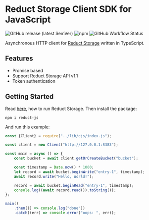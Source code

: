 # Reduct Storage Client SDK for JavaScript

![GitHub release (latest SemVer)](https://img.shields.io/github/v/release/reduct-storage/reduct-js)
![npm](https://img.shields.io/npm/dm/reduct-js)
![GitHub Workflow Status](https://img.shields.io/github/workflow/status/reduct-storage/reduct-js/ci)

Asynchronous HTTP client for [Reduct Storage](https://reduct-storage.dev) written in TypeScript.

## Features

* Promise based
* Support Reduct Storage API v1.1
* Token authentication

## Getting Started

Read [here](https://docs.reduct-storage.dev/#start-with-docker), how to run Reduct Storage.
Then install the package:

```
npm i reduct-js
```

And run this example:

```js
const {Client} = require("../lib/cjs/index.js");

const client = new Client("http://127.0.0.1:8383");

const main = async () => {
    const bucket = await client.getOrCreateBucket("bucket");

    const timestamp = Date.now() * 1000;
    let record = await bucket.beginWrite("entry-1", timestamp);
    await record.write("Hello, World!");

    record = await bucket.beginRead("entry-1", timestamp);
    console.log((await record.read()).toString());
};

main()
    .then(() => console.log("done"))
    .catch((err) => console.error("oops: ", err));


```
